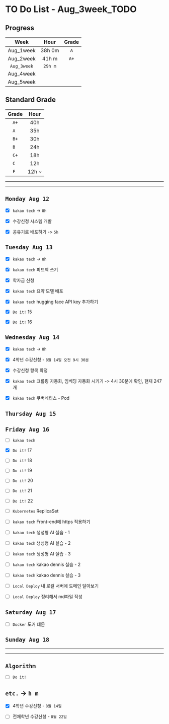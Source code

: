 # TO Do List - Aug_3week_TODO

## Progress
| Week | Hour | Grade |
|:---:|:---:|:---:|
|Aug_1week|38h 0m|`A`|
|Aug_2week|41h m|`A+`|
|`Aug_3week`|`29h m`||
|Aug_4week|||
|Aug_5week|||

## Standard Grade
| Grade | Hour |
|:---:|:---:|
|`A+`|40h|
|`A `|35h|
|`B+`|30h|
|`B `|24h|
|`C+`|18h|
|`C `|12h|
|`F `|12h ~|


---
---

## `Monday Aug 12`
- [x] `kakao tech` -> `8h`
- [x] 수강신청 시스템 개발
- [x] 공유기로 배포하기 -> `5h`


## `Tuesday Aug 13`
- [x] `kakao tech` -> `8h`
- [x] `kakao tech` 피드백 쓰기
- [x] 학자금 신청
- [x] `kakao tech` 요약 모델 배포
- [x] `kakao tech` hugging face API key 추가하기
- [x] `Do it!` 15
- [x] `Do it!` 16


## `Wednesday Aug 14` 
- [x] `kakao tech` -> `8h`
- [x] 4학년 수강신청 - `8월 14일 오전 9시 30분`
- [x] 수강신청 항목 확정
- [x] `kakao tech` 크롤링 자동화, 임베딩 자동화 시키기 -> 4시 30분에 확인, 현재 247개
- [x] `kakao tech` 쿠버네티스 - Pod


## `Thursday Aug 15`


## `Friday Aug 16` 
- [ ] `kakao tech`
- [x] `Do it!` 17
- [ ] `Do it!` 18
- [ ] `Do it!` 19
- [ ] `Do it!` 20
- [ ] `Do it!` 21
- [ ] `Do it!` 22
- [ ] `Kubernetes` ReplicaSet
- [ ] `kakao tech` Front-end에 https 적용하기
- [ ] `kakao tech` 생성형 AI 실습 - 1
- [ ] `kakao tech` 생성형 AI 실습 - 2
- [ ] `kakao tech` 생성형 AI 실습 - 3
- [ ] `kakao tech` kakao dennis 실습 - 2
- [ ] `kakao tech` kakao dennis 실습 - 3 
- [ ] `Local Deploy` 내 로컬 서버에 도메인 달아보기
- [ ] `Local Deploy` 정리해서 md파일 작성


## `Saturday Aug 17` 
- [ ] `Docker` 도커 데몬


## `Sunday Aug 18` 




---
---
## `Algorithm`
- [ ] `Do it!` 




## `etc.` -> `h m`
- [x] 4학년 수강신청 - `8월 14일`
- [ ] 전체학년 수강신청 - `8월 22일`



<!-- ### 알고리즘 유형
1. 정렬
2. 그래프 탐색 BFS, DFS
3. DP
4. 자료구조 -> 우선순위 큐 마스터
5. 문자열 알고리즘 ?? 아니면 투 포인터 정도

> 요구사항 정리하기, 테스트케이스 짜보기(소수 테스트케이스가 유리, 11되면 거의 다 됨) -->



<!-- ## `Spring` -> `h m` -->


<br><br>

<!-- > `개인공부` : `6h 30m` -> `25h 36m` -> `22h 19m` -> -->

<br><br>

<!-- 
## `Java`
## `OPIc`
## `토익` 
-->






